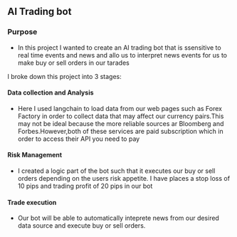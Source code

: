 ## AI Trading bot
### Purpose
- In this project I wanted to create an AI trading bot that is ssensitive to real time events and news and allo us to interpret news events for us to make buy or sell orders in our tarades

I broke down this project into 3 stages:
#### Data collection and Analysis
- Here I used langchain to load data from our web pages such as Forex Factory in order to collect data that may affect our currency pairs.This may not be ideal because the more reliable sources ar Bloomberg and Forbes.However,both of these services are paid subscription which in order to access their API you need to pay

#### Risk Management
- I created a logic part of the bot such that it executes our buy or sell orders depending on the users risk appetite. I have places a stop loss of 10 pips and trading profit of 20 pips in our bot

#### Trade execution
- Our bot will be able to automatically inteprete news from our desired data source and execute buy or sell orders.



